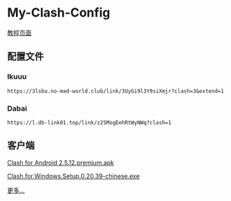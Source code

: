 # My-Clash-Config

[教程页面](/mcct.md)

## 配置文件

### Ikuuu

```
https://3lsbu.no-mad-world.club/link/3UyGi9l3Y9siXmjr?clash=3&extend=1
```

### Dabai

```
https://l.db-link01.top/link/z2SMogEehRtWyNWq?clash=1
```

## 客户端

[Clash for Android 2.5.12.premium.apk](https://ghproxy.org/https://github.com/zkitefly/zkitefly.github.io/releases/download/3/Clash.for.Android.2.5.12.premium.apk)

[Clash.for.Windows.Setup.0.20.39-chinese.exe](https://ghproxy.org/https://github.com/zkitefly/zkitefly.github.io/releases/download/3/Clash.for.Windows.Setup.0.20.39-chinese.exe)

[更多...](https://github.com/zkitefly/zkitefly.github.io/releases/tag/3)

